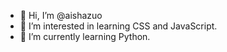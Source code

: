 - 👋 Hi, I’m @aishazuo
- 👀 I’m interested in learning CSS and JavaScript.
- 🌱 I’m currently learning Python.

<!---
aishazuo/aishazuo is a ✨ special ✨ repository because its `README.md` (this file) appears on your GitHub profile.
You can click the Preview link to take a look at your changes.
--->
